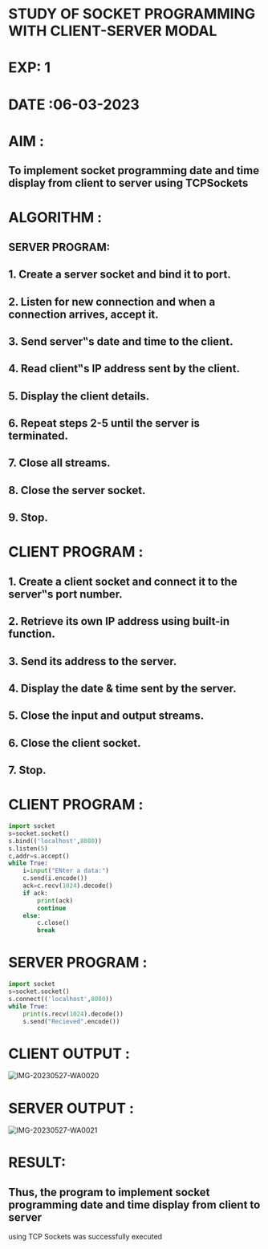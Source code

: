 # STUDY OF SOCKET PROGRAMMING WITH CLIENT-SERVER MODAL

# EXP: 1

# DATE :06-03-2023

# AIM :
## To implement socket programming date and time display from client to server using TCPSockets
# ALGORITHM :
## SERVER PROGRAM:
## 1. Create a server socket and bind it to port.
## 2. Listen for new connection and when a connection arrives, accept it.
## 3. Send server‟s date and time to the client.
## 4. Read client‟s IP address sent by the client.
## 5. Display the client details.
## 6. Repeat steps 2-5 until the server is terminated.
## 7. Close all streams.
## 8. Close the server socket.
## 9. Stop.


# CLIENT PROGRAM :
## 1. Create a client socket and connect it to the server‟s port number.
## 2. Retrieve its own IP address using built-in function.
## 3. Send its address to the server.
## 4. Display the date & time sent by the server.
## 5. Close the input and output streams.
## 6. Close the client socket.
## 7. Stop.
# CLIENT PROGRAM :
```PYTHON 3
import socket
s=socket.socket()
s.bind(('localhost',8080))
s.listen(5)
c,addr=s.accept()
while True:
	i=input("ENter a data:")
	c.send(i.encode())
	ack=c.recv(1024).decode()
	if ack:
		print(ack)
		continue
	else:
		c.close()
		break
```
# SERVER PROGRAM : 
```PYTHON 3
import socket
s=socket.socket()
s.connect(('localhost',8080))
while True:
	print(s.recv(1024).decode())
	s.send("Recieved".encode())
```

# CLIENT OUTPUT : 
![IMG-20230527-WA0020](https://github.com/ARUNKUMART9968/19CS406-EX-1/assets/121215794/776252bb-9f63-4361-b551-55aa746effd5)
# SERVER OUTPUT :
![IMG-20230527-WA0021](https://github.com/ARUNKUMART9968/19CS406-EX-1/assets/121215794/6ff91ac9-c4d2-44f3-9ce9-c2195c6dab42)



# RESULT:
## Thus, the program to implement socket programming date and time display from client to server
using TCP Sockets was successfully executed
